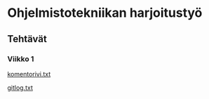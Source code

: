 # Ohjelmistotekniikan harjoitustyö

## Tehtävät

### Viikko 1

[komentorivi.txt](https://github.com/jussiiih/ot-harjoitustyo2/blob/master/laskarit/viikko1/komentorivi.txt)

[gitlog.txt](https://github.com/jussiiih/ot-harjoitustyo2/blob/master/laskarit/viikko1/gitlog.txt)

